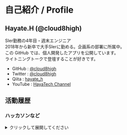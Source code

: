 # 自己紹介 / Profile

## Hayate.H (@cloud8high)
SIer勤務の4年目・週末エンジニア  
2018年から新卒で大手SIerに勤める。企画系の部署に所属中。  
この GitHub では、個人開発したアプリを公開しています。  
ライトニングトークで登壇することが好きです。

- GitHub : [@cloud8high](https://github.com/cloud8high)
- Twitter : [@cloud8high](https://twitter.com/cloud8high)
- Qiita : [hayate_h](https://qiita.com/hayate_h)
- YouTube : [HayaTech Channel](https://www.youtube.com/channel/UCkWKe-aNQH3ALygSnt81VPw)

## 活動履歴
### ハッカソンなど
<details>
<summary>クリックして展開してください</summary>

#### 2018年10月26日, 27日　社内ハッカソン@東京
- タイトル：ノンプログラミングでIoT農業！
- 作った物：植物の近くに湿度センサーを置き、湿度が低いと、LINEに「お水が欲しい」と通知が飛ぶ。加えてトイドローンが水をやりに飛ぶ。というシステム。「準優勝」を受賞。
- 使用技術：MESH（IoTセンサー）, TELLO（トイドローン）, 自社開発RPA, LINE Notify
- 開催概要：公開ページ無し

#### 2019年7月19日, 20日　社内ハッカソン@大阪
- タイトル：結果にコミットする。「DIZAP」
- 作った物：スマートグラスが食品の摂取カロリーを判定し、Google Home がそのカロリーを消費するトレーニングメニューを教えてくれる。MESHを腰につけてスクワットすると、スマートグラスにスクワット回数がカウントされる。というシステム。「テクテク賞」を受賞。  
- 使用技術：MOVERIO（スマートグラス）, Google Home（スマートスピーカー）, MESH（IoTセンサー）, Firebase（ホスティングサービス）
- 開催概要：https://technomado.jp/tech/6470/

#### 2020年6月～9月　AWS ANGEL Dojo Season2 @オンライン
- タイトル：休日の予定提案アプリ「StanBee」
- 作った物：ユーザーに最適のおでかけスポットを提案してくれるWEBアプリを作成。「ANGEL賞」「ベストアーキテクチャ賞」を受賞
- 使用技術：AWS Amplify, Vue.js, 他AWSサービス多数
- 開催概要：https://aws.amazon.com/jp/blogs/psa/angel-dojo-season2-2020/
- 報告記事：[AWS builders.flash](https://aws.amazon.com/jp/builders-flash/202101/learning-from-angel-dojo/?awsf.filter-name=*all) に寄稿

</details>

